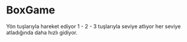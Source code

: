 # BoxGame

Yön tuşlarıyla hareket ediyor
1 - 2 - 3 tuşlarıyla seviye atlıyor
her seviye atladığında daha hızlı gidiyor.
